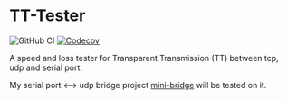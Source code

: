 # TT-Tester

![GitHub CI](https://github.com/shuanglengyunji/TT-Tester/actions/workflows/build.yml/badge.svg)
[![Codecov](https://codecov.io/gh/shuanglengyunji/TT-Tester/branch/master/graph/badge.svg?token=6BITB8YX3S)](https://codecov.io/gh/shuanglengyunji/bridge-tester)

A speed and loss tester for Transparent Transmission (TT) between tcp, udp and serial port.

My serial port <--> udp bridge project [mini-bridge](https://github.com/shuanglengyunji/mini-bridge) will be tested on it. 

